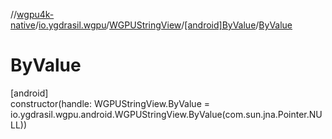 //[wgpu4k-native](../../../../index.md)/[io.ygdrasil.wgpu](../../index.md)/[WGPUStringView](../index.md)/[[android]ByValue](index.md)/[ByValue](-by-value.md)

# ByValue

[android]\
constructor(handle: WGPUStringView.ByValue = io.ygdrasil.wgpu.android.WGPUStringView.ByValue(com.sun.jna.Pointer.NULL))